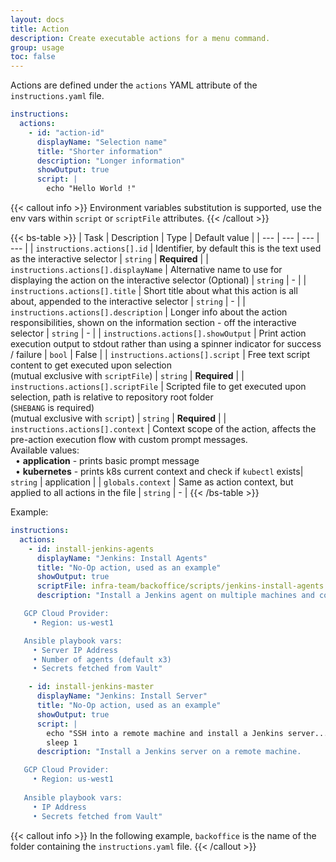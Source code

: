 ```yaml
---
layout: docs
title: Action
description: Create executable actions for a menu command.
group: usage
toc: false
---
```


Actions are defined under the `actions` YAML attribute of the `instructions.yaml` file.

```yaml
instructions:
  actions:
    - id: "action-id"
      displayName: "Selection name"
      title: "Shorter information"
      description: "Longer information"
      showOutput: true
      script: |
        echo "Hello World !"
```

{{< callout info >}}
Environment variables substitution is supported, use the env vars within `script` or `scriptFile` attributes.
{{< /callout >}}

{{< bs-table >}}
| Task | Description | Type | Default value | 
| --- | --- | --- | --- |
| `instructions.actions[].id` | Identifier, by default this is the text used as the interactive selector | `string` | **Required** |
| `instructions.actions[].displayName` | Alternative name to use for displaying the action on the interactive selector (Optional) | `string` | - |
| `instructions.actions[].title` | Short title about what this action is all about, appended to the interactive selector | `string` | - |
| `instructions.actions[].description` | Longer info about the action responsibilities, shown on the information section - off the interactive selector | `string` | - |
| `instructions.actions[].showOutput` | Print action execution output to stdout rather than using a spinner indicator for success / failure | `bool` | False |
| `instructions.actions[].script` | Free text script content to get executed upon selection<br>(mutual exclusive with `scriptFile`) | `string` | **Required** |
| `instructions.actions[].scriptFile` | Scripted file to get executed upon selection, path is relative to repository root folder<br>(`SHEBANG` is required)<br>(mutual exclusive with `script`) | `string` | **Required** |
| `instructions.actions[].context` | Context scope of the action, affects the pre-action execution flow with custom prompt messages.<br>Available values:<br>&nbsp;&nbsp;• **application** - prints basic prompt message<br>&nbsp;&nbsp;• **kubernetes** - prints k8s current context and check if `kubectl` exists| `string` | application |
| `globals.context` | Same as action context, but applied to all actions in the file | `string` | - |
{{< /bs-table >}}

Example:

```yaml
instructions:
  actions:
    - id: install-jenkins-agents
      displayName: "Jenkins: Install Agents"
      title: "No-Op action, used as an example"
      showOutput: true
      scriptFile: infra-team/backoffice/scripts/jenkins-install-agents.sh ${JENKINS-MASTER-TOKEN}
      description: "Install a Jenkins agent on multiple machines and connect them to a running server.

   GCP Cloud Provider:
     • Region: us-west1

   Ansible playbook vars:
     • Server IP Address
     • Number of agents (default x3)
     • Secrets fetched from Vault"

    - id: install-jenkins-master
      displayName: "Jenkins: Install Server"
      title: "No-Op action, used as an example"
      showOutput: true
      script: |
        echo "SSH into a remote machine and install a Jenkins server..."
        sleep 1
      description: "Install a Jenkins server on a remote machine.

   GCP Cloud Provider:
     • Region: us-west1
     
   Ansible playbook vars:
     • IP Address
     • Secrets fetched from Vault"
```

{{< callout info >}}
In the following example, `backoffice` is the name of the folder containing the `instructions.yaml` file.
{{< /callout >}}

<!-- <div class="col-lg-6">
   <img style="vertical-align: top;" src="/docs/latest/assets/img/provisioner-select-menu-jenkins.svg" width="800" >
</div> -->
